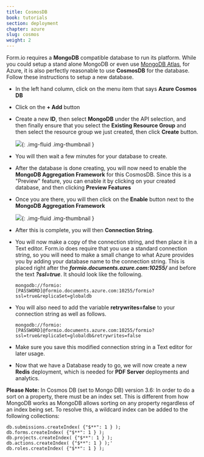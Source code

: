 ```yaml
---
title: CosmosDB
book: tutorials
section: deployment
chapter: azure
slug: cosmos
weight: 2
---
```

Form.io requires a **MongoDB** compatible database to run its platform. While you could setup a stand alone MongoDB or even use [MongoDB Atlas](https://cloud.mongodb.com), for Azure, it is also perfectly reasonable to use **CosmosDB** for the database. Follow these instructions to setup a new database.

 - In the left hand column, click on the menu item that says **Azure Cosmos DB**
 - Click on the **+ Add** button
 - Create a new **ID**, then select **MongoDB** under the API selection, and then finally ensure that you select the **Existing Resource Group** and then select the resource group we just created, then click **Create** button.

   ![](/assets/img/integrations/azure/cosmos-create.png){: .img-fluid .img-thumbnail }

 - You will then wait a few minutes for your database to create.
 - After the database is done creating, you will now need to enable the **MongoDB Aggregation Framework** for this CosmosDB. Since this is a "Preview" feature, you can enable it by clicking on your created database, and then clicking **Preview Features**
 - Once you are there, you will then click on the **Enable** button next to the **MongoDB Aggregation Framework**

   ![](/assets/img/integrations/azure/cosmos-aggregation.png){: .img-fluid .img-thumbnail }

 - After this is complete, you will then **Connection String**.
 - You will now make a copy of the connection string, and then place it in a Text editor. Form.io does require that you use a standard connection string, so you will need to make a small change to what Azure provides you by adding your database name to the connection string. This is placed right after the ***formio.documents.azure.com:10255/*** and before the text ***?ssl=true***. It should look like the following.

   ```mongodb://formio:[PASSWORD]@formio.documents.azure.com:10255/formio?ssl=true&replicaSet=globaldb```

 - You will also need to add the variable **retrywrites=false** to your connection string as well as follows.

    ```mongodb://formio:[PASSWORD]@formio.documents.azure.com:10255/formio?ssl=true&replicaSet=globaldb&retrywrites=false```

 - Make sure you save this modified connection string in a Text editor for later usage.
 - Now that we have a Database ready to go, we will now create a new **Redis** deployment, which is needed for **PDF Server** deployments and analytics.

**Please Note:** In Cosmos DB (set to Mongo DB) version 3.6: In order to do a sort on a property, there must be an index set. This is different from how MongoDB works as MongoDB allows sorting on any property regardless of an index being set. To resolve this, a wildcard index can be added to the following collections:

    db.submissions.createIndex( {"$**": 1 } );
    db.forms.createIndex( {"$**": 1 } );
    db.projects.createIndex( {"$**": 1 } );
    db.actions.createIndex( {"$**": 1 } );'
    db.roles.createIndex( {"$**": 1 } );
